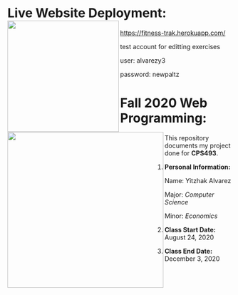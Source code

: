 # Live Website Deployment: <image align="left" width="250" height="250" src="https://github.com/yitzhakalvarez/FitnessTracker/blob/master/client/src/assets/weight.png">

https://fitness-trak.herokuapp.com/

test account for editting exercises

user: alvarezy3

password: newpaltz


# Fall 2020 Web Programming: <img align="left" width="350" height="350" src="https://www.newpaltz.edu/media/identity/logos/newpaltzlogo.jpg">

This repository documents my project done for **CPS493**.
1. **Personal Information:**

    Name: Yitzhak Alvarez
    
    Major: *Computer Science*
    
    Minor: *Economics*   
2. **Class Start Date:** August 24, 2020
3. **Class End Date:** December 3, 2020
